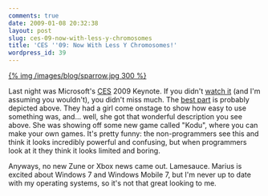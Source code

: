 ```yaml
---
comments: true
date: 2009-01-08 20:32:38
layout: post
slug: ces-09-now-with-less-y-chromosomes
title: 'CES ''09: Now With Less Y Chromosomes!'
wordpress_id: 39
---
```


[{% img /images/blog/sparrow.jpg 300 %}](/images/blog/sparrow.jpg)


Last night was Microsoft's [CES](http://en.wikipedia.org/wiki/Consumer_Electronics_Show) 2009 Keynote. If you didn't [watch it](http://www.youtube.com/view_play_list?p=B4471FA096919DB2) (and I'm assuming you wouldn't), you didn't miss much. The [best part](http://www.xbox360fanboy.com/2009/01/08/video-girl-builds-game-with-kodu-beats-robbie-bach-at-it/) is probably depicted above. They had a girl come onstage to show how easy to use something was, and... well, she got that wonderful description you see above. She was showing off some new game called "Kodu", where you can make your own games. It's pretty funny: the non-programmers see this and think it looks incredibly powerful and confusing, but when programmers look at it they think it looks limited and boring.


Anyways, no new Zune or Xbox news came out. Lamesauce. Marius is excited about Windows 7 and Windows Mobile 7, but I'm never up to date with my operating systems, so it's not that great looking to me.
